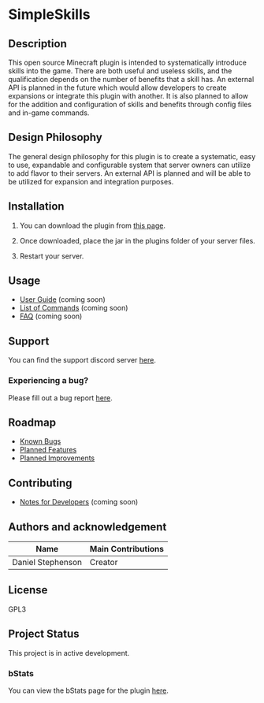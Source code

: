# SimpleSkills

## Description
This open source Minecraft plugin is intended to systematically introduce skills into the game. There are both useful and useless skills, and the qualification depends on the number of benefits that a skill has. An external API is planned in the future which would allow developers to create expansions or integrate this plugin with another. It is also planned to allow for the addition and configuration of skills and benefits through config files and in-game commands.

## Design Philosophy
The general design philosophy for this plugin is to create a systematic, easy to use, expandable and configurable system that server owners can utilize to add flavor to their servers. An external API is planned and will be able to be utilized for expansion and integration purposes. 

## Installation
1) You can download the plugin from [this page](https://www.spigotmc.org/resources/simpleskills.98039/).

2) Once downloaded, place the jar in the plugins folder of your server files.

3) Restart your server.

## Usage
- [User Guide](https://github.com/dmccoystephenson/SimpleSkills/wiki/Guide) (coming soon)
- [List of Commands](https://github.com/dmccoystephenson/SimpleSkills/wiki/Commands) (coming soon)
- [FAQ](https://github.com/dmccoystephenson/SimpleSkills/wiki/FAQ) (coming soon)

## Support
You can find the support discord server [here](https://discord.gg/xXtuAQ2).

### Experiencing a bug?
Please fill out a bug report [here](https://github.com/dmccoystephenson/SimpleSkills/issues?q=is%3Aissue+is%3Aopen+label%3Abug).

## Roadmap
- [Known Bugs](https://github.com/dmccoystephenson/SimpleSkills/issues?q=is%3Aopen+is%3Aissue+label%3Abug)
- [Planned Features](https://github.com/dmccoystephenson/SimpleSkills/issues?q=is%3Aopen+is%3Aissue+label%3AEpic)
- [Planned Improvements](https://github.com/dmccoystephenson/SimpleSkills/issues?q=is%3Aopen+is%3Aissue+label%3Aenhancement)

## Contributing
- [Notes for Developers](https://github.com/dmccoystephenson/SimpleSkills/wiki/Developer-Notes) (coming soon)

## Authors and acknowledgement
Name | Main Contributions
------------ | -------------
Daniel Stephenson | Creator

## License
GPL3

## Project Status
This project is in active development.

### bStats
You can view the bStats page for the plugin [here](https://bstats.org/plugin/bukkit/SimpleSkills/13470).
